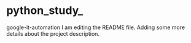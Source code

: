 # python_study_
google-it-automation
I am editing the README file. Adding some more details about the project description.
